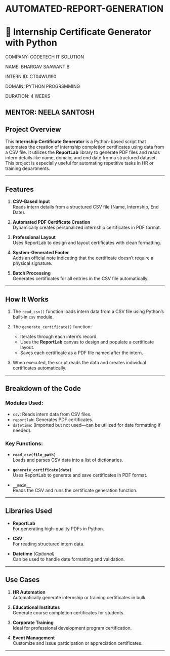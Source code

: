 # AUTOMATED-REPORT-GENERATION

# 🏅 Internship Certificate Generator with Python  
COMPANY: CODETECH IT SOLUTION

NAME: BHARGAV SAAWANT B

INTERN ID: CT04WU190

DOMAIN: PYTHON PROGRSMMING

DURATION: 4 WEEKS

MENTOR: NEELA SANTOSH
---

## Project Overview  
This **Internship Certificate Generator** is a Python-based script that automates the creation of internship completion certificates using data from a CSV file. It utilizes the **ReportLab** library to generate PDF files and reads intern details like name, domain, and end date from a structured dataset. This project is especially useful for automating repetitive tasks in HR or training departments.

---

## Features

1. **CSV-Based Input**  
   Reads intern details from a structured CSV file (Name, Internship, End Date).

2. **Automated PDF Certificate Creation**  
   Dynamically creates personalized internship certificates in PDF format.

3. **Professional Layout**  
   Uses ReportLab to design and layout certificates with clean formatting.

4. **System-Generated Footer**  
   Adds an official note indicating that the certificate doesn’t require a physical signature.

5. **Batch Processing**  
   Generates certificates for all entries in the CSV file automatically.

---

## How It Works

1. The `read_csv()` function loads intern data from a CSV file using Python’s built-in `csv` module.

2. The `generate_certificate()` function:
   - Iterates through each intern’s record.
   - Uses the **ReportLab** canvas to design and populate a certificate layout.
   - Saves each certificate as a PDF file named after the intern.

3. When executed, the script reads the data and creates individual certificates automatically.

---

##  Breakdown of the Code

### Modules Used:
- `csv`: Reads intern data from CSV files.
- `reportlab`: Generates PDF certificates.
- `datetime`: (Imported but not used—can be utilized for date formatting if needed).

### Key Functions:
- **`read_csv(file_path)`**  
  Loads and parses CSV data into a list of dictionaries.

- **`generate_certificate(data)`**  
  Uses ReportLab to generate and save certificates in PDF format.

- **`__main__`**  
  Reads the CSV and runs the certificate generation function.

---

## Libraries Used

- **ReportLab**  
  For generating high-quality PDFs in Python.

- **CSV**  
  For reading structured intern data.

- **Datetime** *(Optional)*  
  Can be used to handle date formatting and validation.

---

## Use Cases

1. **HR Automation**  
   Automatically generate internship or training certificates in bulk.

2. **Educational Institutes**  
   Generate course completion certificates for students.

3. **Corporate Training**  
   Ideal for professional development program certification.

4. **Event Management**  
   Customize and issue participation or appreciation certificates.

---
